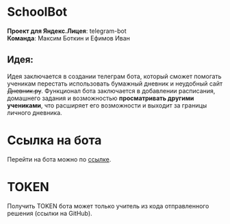 # SchoolBot 
**Проект для Яндекс.Лицея**: telegram-bot<br/>
**Команда**: Максим Боткин и Ефимов Иван
## Идея:
Идея заключается в создании телеграм бота, который сможет помогать ученикам перестать использовать бумажный дневник и неудобный сайт ~~Дневник.ру~~. Функционал бота заключается в добавлении расписания, домашнего задания и возможностью **просматривать другими учениками**, что расширяет его возможности и выходит за границы личного дневника.
# Ссылка на бота
Перейти на бота можно по [ссылке](https://t.me/Sch00lDiaryBot_Bot).
# TOKEN
Получить TOKEN бота может только учитель из кода отправленного решения (ссылки на GitHub).
